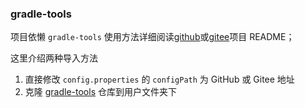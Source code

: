 ### gradle-tools

项目依懒 `gradle-tools` 使用方法详细阅读[github](https://github.com/wittyneko/gradle-tools)或[gitee](https://gitee.com/wittyneko/gradle-tools)项目 README；

这里介绍两种导入方法
1. 直接修改 `config.properties` 的 `configPath` 为 GitHub 或 Gitee 地址
2. 克隆 [gradle-tools](https://github.com/wittyneko/gradle-tools) 仓库到用户文件夹下

